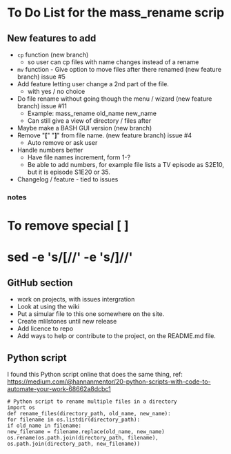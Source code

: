 # To Do List for the mass_rename scrip

## New features to add
* ```cp``` function (new branch)
	- so user can cp files with name changes instead of a rename
* ```mv``` function - Give option to move files after there renamed (new feature branch) issue #5
* Add feature letting user change a 2nd part of the file.
	- with yes / no choice
* Do file rename without going though the menu / wizard (new feature branch) issue #11
	- Example: mass_rename old_name new_name
	- Can still give a view of directory / files after
* Maybe make a BASH GUI version (new branch)
* Remove "**[**" "__]__" from file name. (new feature branch) issue #4
	- Auto remove or ask user
* Handle numbers better
	- Have file names increment, form 1-? 
	- Be able to add numbers, for example file lists a TV episode as S2E10, but it is episode S1E20 or 35.  
* Changelog / feature - tied to issues

### notes
# To remove special [ ] 
# sed -e 's/\[//' -e 's/\]//'

## GitHub section
* work on projects, with issues intergration
* Look at using the wiki
* Put a simular file to this one somewhere on the site.
* Create mlilstones until new release
* Add licence to repo
* Add ways to help or contribute to the project, on the README.md file.

## Python script
I found this Python script online that does the same thing, ref: https://medium.com/@hannanmentor/20-python-scripts-with-code-to-automate-your-work-68662a8dcbc1
```
# Python script to rename multiple files in a directory
import os
def rename_files(directory_path, old_name, new_name):
for filename in os.listdir(directory_path):
if old_name in filename:
new_filename = filename.replace(old_name, new_name)
os.rename(os.path.join(directory_path, filename), os.path.join(directory_path, new_filename))
```

